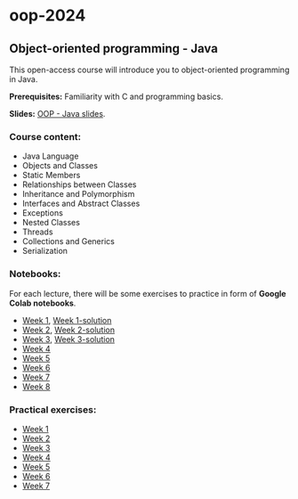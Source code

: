 # oop-2024

## Object-oriented programming - Java

This open-access course will introduce you to object-oriented programming in Java.

**Prerequisites:** Familiarity with C and programming basics.

**Slides:** [OOP - Java slides](https://www.ms.sapientia.ro/~manyi/teaching/oop/oop_java.pdf).

### Course content:

- Java Language
- Objects and Classes
- Static Members
- Relationships between Classes
- Inheritance and Polymorphism
- Interfaces and Abstract Classes
- Exceptions
- Nested Classes
- Threads
- Collections and Generics
- Serialization



### Notebooks:

For each lecture, there will be some exercises to practice in form of **Google Colab notebooks**.

- [Week 1](https://colab.research.google.com/drive/1iV1RGi3vAUV8_sBk1Fztvisf4ZSsvmFi?usp=sharing), [Week 1-solution](https://colab.research.google.com/drive/1hwHwAZUfN93a58WiFqkyH_jO_htbGbvj?usp=sharing)
- [Week 2](https://colab.research.google.com/drive/1tm1O6s1rqTvxhJIF-VjEjFGT1_P_CT9A?usp=sharing), [Week 2-solution](https://colab.research.google.com/drive/1UoVOpByCyvAPvmLnIkgnDw7WZodjysRn?usp=sharing)
- [Week 3](https://colab.research.google.com/drive/1Yiu7qxl-97t-T5qvbkh24Z_2kQtJxaNO?usp=sharing), [Week 3-solution](https://colab.research.google.com/drive/1HgekKcoRvLjhZSYbjf9aTavUkFa_hgko?usp=sharing)
- [Week 4](https://colab.research.google.com/drive/1k29SZZO54smB6Bzva_AhpotLX5IdyQYS?usp=sharing)
- [Week 5](https://colab.research.google.com/drive/159fyfuvtsypqK4NnLqyUvUZGS5oYpKZd?usp=sharing)
- [Week 6](https://colab.research.google.com/drive/1IFXwTeMQoitVjlX6Y3aViVb_Qv5Ze1kC?usp=sharing)
- [Week 7](https://colab.research.google.com/drive/1pqkcGSYk1aiyiXCJBCsMF6p2j6wmBkxX?usp=sharing)
- [Week 8](https://colab.research.google.com/drive/1XT0W6fsTYebmkDzXkxwedbHYqTdX21BF?usp=sharing)

### Practical exercises:

- [Week 1](https://github.com/margitantal68/oop-2024/blob/main/practical-exercises/OOP_LAB1.pdf)
- [Week 2](https://github.com/margitantal68/oop-2024/blob/main/practical-exercises/OOP_LAB2.pdf)
- [Week 3](https://github.com/margitantal68/oop-2024/blob/main/practical-exercises/OOP_LAB3.pdf)
- [Week 4](https://github.com/margitantal68/oop-2024/blob/main/practical-exercises/OOP_LAB4.pdf)
- [Week 5](https://github.com/margitantal68/oop-2024/blob/main/practical-exercises/OOP_LAB5.pdf)
- [Week 6](https://github.com/margitantal68/oop-2024/blob/main/practical-exercises/OOP_LAB6.pdf)
- [Week 7](https://github.com/margitantal68/oop-2024/blob/main/practical-exercises/OOP_LAB7.pdf)
